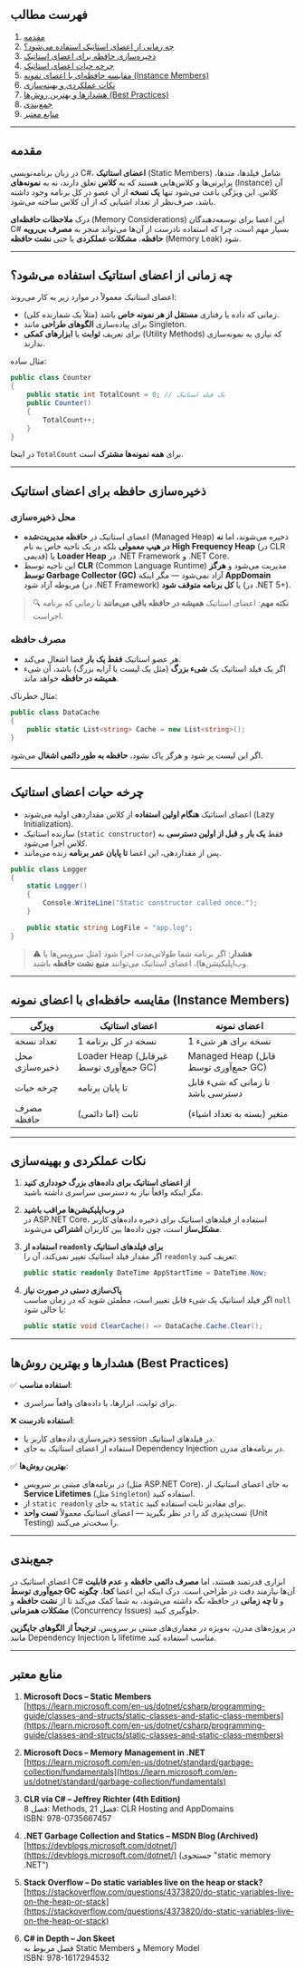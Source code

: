 ﻿
## فهرست مطالب

1. [مقدمه](#مقدمه)
2. [چه زمانی از اعضای استاتیک استفاده می‌شود؟](#چه-زمانی-از-اعضای-استاتیک-استفاده-میشود)
3. [ذخیره‌سازی حافظه برای اعضای استاتیک](#ذخیرهسازی-حافظه-برای-اعضای-استاتیک)
4. [چرخه حیات اعضای استاتیک](#چرخه-حیات-اعضای-استاتیک)
5. [مقایسه حافظه‌ای با اعضای نمونه (Instance Members)](#مقایسه-حافظهای-با-اعضای-نمونه-instance-members)
6. [نکات عملکردی و بهینه‌سازی](#نکات-عملکردی-و-بهینهسازی)
7. [هشدارها و بهترین روش‌ها (Best Practices)](#هشدارها-و-بهترین-روشها-best-practices)
8. [جمع‌بندی](#جمعبندی)
9. [منابع معتبر](#منابع-معتبر)

---

## مقدمه

در زبان برنامه‌نویسی C#، **اعضای استاتیک** (Static Members) شامل فیلدها، متد‌ها، پراپرتی‌ها و کلاس‌هایی هستند که به **کلاس** تعلق دارند، نه به **نمونه‌های** (Instance) آن کلاس. این ویژگی باعث می‌شود تنها **یک نسخه** از آن عضو در کل برنامه وجود داشته باشد، صرف‌نظر از تعداد اشیایی که از آن کلاس ساخته می‌شود.

درک **ملاحظات حافظه‌ای** (Memory Considerations) این اعضا برای توسعه‌دهندگان C# بسیار مهم است، چرا که استفاده نادرست از آن‌ها می‌تواند منجر به **مصرف بی‌رویه حافظه**، **مشکلات عملکردی** یا حتی **نشت حافظه** (Memory Leak) شود.

---

## چه زمانی از اعضای استاتیک استفاده می‌شود؟

اعضای استاتیک معمولاً در موارد زیر به کار می‌روند:

- زمانی که داده یا رفتاری **مستقل از هر نمونه خاص** باشد (مثلاً یک شمارنده کلی).
- برای پیاده‌سازی **الگوهای طراحی** مانند Singleton.
- برای تعریف **ثوابت** یا **ابزارهای کمکی** (Utility Methods) که نیازی به نمونه‌سازی ندارند.

مثال ساده:

```csharp
public class Counter
{
    public static int TotalCount = 0; // یک فیلد استاتیک
    public Counter()
    {
        TotalCount++;
    }
}
```

در اینجا `TotalCount` برای **همه نمونه‌ها مشترک** است.

---

## ذخیره‌سازی حافظه برای اعضای استاتیک

### محل ذخیره‌سازی

- اعضای استاتیک در **حافظه مدیریت‌شده** (Managed Heap) ذخیره می‌شوند، اما **نه در هیپ معمولی** بلکه در یک ناحیه خاص به نام **High Frequency Heap** (در CLR قدیمی) یا **Loader Heap** در .NET Framework و .NET Core.
- این ناحیه توسط **CLR** (Common Language Runtime) مدیریت می‌شود و **هرگز توسط Garbage Collector (GC)** آزاد نمی‌شود — مگر اینکه **AppDomain** مربوطه آزاد شود (در .NET Framework) یا **کل برنامه متوقف شود** (در .NET 5+).

> 🔍 **نکته مهم**: اعضای استاتیک **همیشه در حافظه باقی می‌مانند** تا زمانی که برنامه اجراست.

### مصرف حافظه

- هر عضو استاتیک **فقط یک بار** فضا اشغال می‌کند.
- اگر یک فیلد استاتیک یک **شیء بزرگ** (مثل یک لیست یا آرایه بزرگ) باشد، آن شیء **همیشه در حافظه** خواهد ماند.

مثال خطرناک:

```csharp
public class DataCache
{
    public static List<string> Cache = new List<string>();
}
```

اگر این لیست پر شود و هرگز پاک نشود، **حافظه به طور دائمی اشغال** می‌شود.

---

## چرخه حیات اعضای استاتیک

- اعضای استاتیک **هنگام اولین استفاده** از کلاس مقداردهی اولیه می‌شوند (Lazy Initialization).
- سازنده استاتیک (`static constructor`) فقط **یک بار** و **قبل از اولین دسترسی** به کلاس اجرا می‌شود.
- پس از مقداردهی، این اعضا **تا پایان عمر برنامه** زنده می‌مانند.

```csharp
public class Logger
{
    static Logger()
    {
        Console.WriteLine("Static constructor called once.");
    }

    public static string LogFile = "app.log";
}
```

> ⚠️ **هشدار**: اگر برنامه شما طولانی‌مدت اجرا شود (مثل سرویس‌ها یا وب‌اپلیکیشن‌ها)، اعضای استاتیک می‌توانند **منبع نشت حافظه** باشند.

---

## مقایسه حافظه‌ای با اعضای نمونه (Instance Members)

| ویژگی | اعضای استاتیک | اعضای نمونه |
|--------|----------------|---------------|
| تعداد نسخه | 1 نسخه در کل برنامه | 1 نسخه برای هر شیء |
| محل ذخیره‌سازی | Loader Heap (غیرقابل جمع‌آوری توسط GC) | Managed Heap (قابل جمع‌آوری توسط GC) |
| چرخه حیات | تا پایان برنامه | تا زمانی که شیء قابل دسترسی باشد |
| مصرف حافظه | ثابت (اما دائمی) | متغیر (بسته به تعداد اشیاء) |

---

## نکات عملکردی و بهینه‌سازی

1. **از اعضای استاتیک برای داده‌های بزرگ خودداری کنید**  
   مگر اینکه واقعاً نیاز به دسترسی سراسری داشته باشید.

2. **در وب‌اپلیکیشن‌ها مراقب باشید**  
   در ASP.NET Core، استفاده از فیلدهای استاتیک برای ذخیره داده‌های کاربر **مشکل‌ساز** است، چون داده‌ها بین کاربران **اشتراکی** می‌شوند.

3. **استفاده از `readonly` برای فیلدهای استاتیک**  
   اگر مقدار فیلد استاتیک تغییر نمی‌کند، آن را `readonly` تعریف کنید:

   ```csharp
   public static readonly DateTime AppStartTime = DateTime.Now;
   ```

4. **پاک‌سازی دستی در صورت نیاز**  
   اگر فیلد استاتیک یک شیء قابل تغییر است، مطمئن شوید که در زمان مناسب `null` یا خالی شود:

   ```csharp
   public static void ClearCache() => DataCache.Cache.Clear();
   ```

---

## هشدارها و بهترین روش‌ها (Best Practices)

✅ **استفاده مناسب**:
- برای ثوابت، ابزارها، یا داده‌های واقعاً سراسری.

❌ **استفاده نادرست**:
- ذخیره‌سازی داده‌های کاربر یا session در فیلدهای استاتیک.
- استفاده از اعضای استاتیک به جای Dependency Injection در برنامه‌های مدرن.

✅ **بهترین روش‌ها**:
- در برنامه‌های مبتنی بر سرویس (مثل ASP.NET Core)، به جای اعضای استاتیک از **Service Lifetimes** (مثل `Singleton`) استفاده کنید.
- از `static readonly` به جای `static` برای مقادیر ثابت استفاده کنید.
- تست‌پذیری کد را در نظر بگیرید — اعضای استاتیک معمولاً **تست واحد** (Unit Testing) را سخت‌تر می‌کنند.

---

## جمع‌بندی

اعضای استاتیک در C# ابزاری قدرتمند هستند، اما **مصرف دائمی حافظه** و **عدم قابلیت جمع‌آوری توسط GC** آن‌ها نیازمند دقت در طراحی است. درک اینکه این اعضا **کجا**، **چگونه** و **تا چه زمانی** در حافظه نگه داشته می‌شوند، به شما کمک می‌کند تا از **نشت حافظه** و **مشکلات همزمانی** (Concurrency Issues) جلوگیری کنید.

در پروژه‌های مدرن، به‌ویژه در معماری‌های مبتنی بر سرویس، **ترجیحاً از الگوهای جایگزین** مانند Dependency Injection با lifetime مناسب استفاده کنید.

---

## منابع معتبر

1. **Microsoft Docs – Static Members**  
   [https://learn.microsoft.com/en-us/dotnet/csharp/programming-guide/classes-and-structs/static-classes-and-static-class-members](https://learn.microsoft.com/en-us/dotnet/csharp/programming-guide/classes-and-structs/static-classes-and-static-class-members)

2. **Microsoft Docs – Memory Management in .NET**  
   [https://learn.microsoft.com/en-us/dotnet/standard/garbage-collection/fundamentals](https://learn.microsoft.com/en-us/dotnet/standard/garbage-collection/fundamentals)

3. **CLR via C# – Jeffrey Richter (4th Edition)**  
   فصل 8: Methods, فصل 21: CLR Hosting and AppDomains  
   ISBN: 978-0735667457

4. **.NET Garbage Collection and Statics – MSDN Blog (Archived)**  
   [https://devblogs.microsoft.com/dotnet/](https://devblogs.microsoft.com/dotnet/) (جستجوی "static memory .NET")

5. **Stack Overflow – Do static variables live on the heap or stack?**  
   [https://stackoverflow.com/questions/4373820/do-static-variables-live-on-the-heap-or-stack](https://stackoverflow.com/questions/4373820/do-static-variables-live-on-the-heap-or-stack)

6. **C# in Depth – Jon Skeet**  
   فصل مربوط به Static Members و Memory Model  
   ISBN: 978-1617294532

